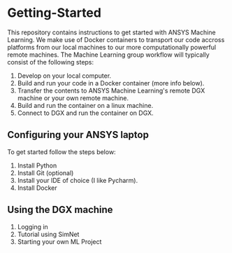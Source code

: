 # Getting-Started

This repository contains instructions to get started with ANSYS Machine Learning. We make use of Docker
containers to transport our code accross platforms from our local machines to our more computationally
powerful remote machines.
The Machine Learning group workflow will typically consist of the following steps:
1. Develop on your local computer.
1. Build and run your code in a Docker container (more info below).
1. Transfer the contents to ANSYS Machine Learning's remote DGX machine or your own remote machine.
1. Build and run the container on a linux machine. 
1. Connect to DGX and run the container on DGX.

## Configuring your ANSYS laptop
To get started follow the steps below:
1. Install Python
  1. Install Git (optional)
  1. Install your IDE of choice (I like Pycharm).
1. Install Docker

## Using the DGX machine
1. Logging in 
1. Tutorial using SimNet
1. Starting your own ML Project


